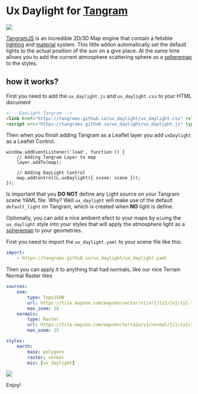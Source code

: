# Ux Daylight for [Tangram](https://mapzen.com/products/tangram/)

![](ux_daylight.gif)

[TangramJS](https://mapzen.com/products/tangram/) is an incredible 2D/3D Map engine that contain a felixble [lighting](https://mapzen.com/documentation/tangram/Lights-Overview/) and [material](https://mapzen.com/documentation/tangram/Materials-Overview/) system. This little addon automatically set the default lights to the actual position of the sun on a give place. At the same time allows you to add the current atmosphere scattering sphere as a [spheremap](https://mapzen.com/documentation/tangram/Materials-Overview/#mapping-spheremap) to the styles.

## how it works?

First you need to add the `ux_daylight.js` and `ux_daylight.css` to your HTML document

```html
<!-- DayLight Tangram -->
<link href="https://tangrams.github.io/ux_daylight/ux_daylight.css" rel="stylesheet"/>
<script src="https://tangrams.github.io/ux_daylight/ux_daylight.js" type="text/javascript"></script>
```

Then when you finish adding Tangram as a Leaflet layer you add `uxDaylight` as a Leaflet Control.

```JS
window.addEventListener('load', function () {
    // Adding Tangram Layer to map
    layer.addTo(map);

    // Adding DayLight Control
    map.addControl(L.uxDaylight({ scene: scene }));
});
```

Is important that you **DO NOT** define any Light source on your Tangram scene YAML file. Why? Well `ux_daylight` will make use of the default `default_light` on Tangram, which is created when **NO** light is define.

Optionally, you can add a nice ambient efect to your maps by `mix`ing the `ux_daylight` style into your styles that will apply the atmosphere light as a [spheremap](https://mapzen.com/documentation/tangram/Materials-Overview/#mapping-spheremap) to your geometries.

First you need to import the `ux_daylight.yaml` to your scene file like this:

```yaml
import:
    - https://tangrams.github.io/ux_daylight/ux_daylight.yaml
```

Then you can apply it to anything that had normals, like our nice Terrain Normal Raster tiles

```yaml
sources:
    osm: 
        type: TopoJSON
        url: https://tile.mapzen.com/mapzen/vector/v1/all/{z}/{x}/{y}.topojson?api_key=mapzen-QF1osLn
        max_zoom: 16
    normals:
        type: Raster
        url: https://tile.mapzen.com/mapzen/terrain/v1/normal/{z}/{x}/{y}.png?api_key=mapzen-QF1osLn
        max_zoom: 15

styles:
    earth:
        base: polygons
        raster: normal
        mix: [ux_daylight]
```

![](ux_daylight.jpg)

Enjoy!